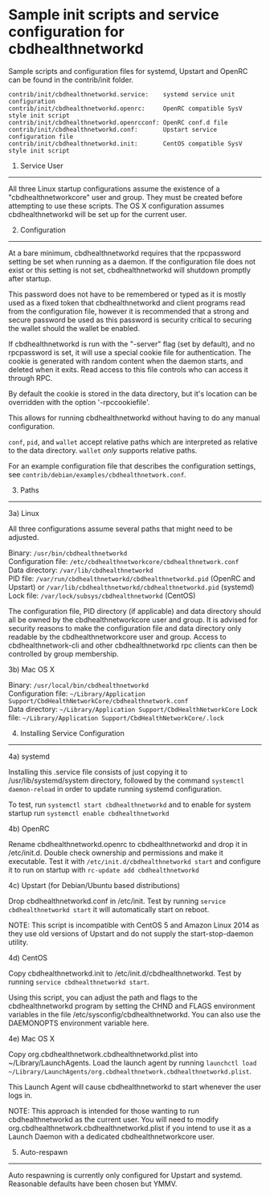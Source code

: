 Sample init scripts and service configuration for cbdhealthnetworkd
==========================================================

Sample scripts and configuration files for systemd, Upstart and OpenRC
can be found in the contrib/init folder.

    contrib/init/cbdhealthnetworkd.service:    systemd service unit configuration
    contrib/init/cbdhealthnetworkd.openrc:     OpenRC compatible SysV style init script
    contrib/init/cbdhealthnetworkd.openrcconf: OpenRC conf.d file
    contrib/init/cbdhealthnetworkd.conf:       Upstart service configuration file
    contrib/init/cbdhealthnetworkd.init:       CentOS compatible SysV style init script

1. Service User
---------------------------------

All three Linux startup configurations assume the existence of a "cbdhealthnetworkcore" user
and group.  They must be created before attempting to use these scripts.
The OS X configuration assumes cbdhealthnetworkd will be set up for the current user.

2. Configuration
---------------------------------

At a bare minimum, cbdhealthnetworkd requires that the rpcpassword setting be set
when running as a daemon.  If the configuration file does not exist or this
setting is not set, cbdhealthnetworkd will shutdown promptly after startup.

This password does not have to be remembered or typed as it is mostly used
as a fixed token that cbdhealthnetworkd and client programs read from the configuration
file, however it is recommended that a strong and secure password be used
as this password is security critical to securing the wallet should the
wallet be enabled.

If cbdhealthnetworkd is run with the "-server" flag (set by default), and no rpcpassword is set,
it will use a special cookie file for authentication. The cookie is generated with random
content when the daemon starts, and deleted when it exits. Read access to this file
controls who can access it through RPC.

By default the cookie is stored in the data directory, but it's location can be overridden
with the option '-rpccookiefile'.

This allows for running cbdhealthnetworkd without having to do any manual configuration.

`conf`, `pid`, and `wallet` accept relative paths which are interpreted as
relative to the data directory. `wallet` *only* supports relative paths.

For an example configuration file that describes the configuration settings,
see `contrib/debian/examples/cbdhealthnetwork.conf`.

3. Paths
---------------------------------

3a) Linux

All three configurations assume several paths that might need to be adjusted.

Binary:              `/usr/bin/cbdhealthnetworkd`  
Configuration file:  `/etc/cbdhealthnetworkcore/cbdhealthnetwork.conf`  
Data directory:      `/var/lib/cbdhealthnetworkd`  
PID file:            `/var/run/cbdhealthnetworkd/cbdhealthnetworkd.pid` (OpenRC and Upstart) or `/var/lib/cbdhealthnetworkd/cbdhealthnetworkd.pid` (systemd)  
Lock file:           `/var/lock/subsys/cbdhealthnetworkd` (CentOS)  

The configuration file, PID directory (if applicable) and data directory
should all be owned by the cbdhealthnetworkcore user and group.  It is advised for security
reasons to make the configuration file and data directory only readable by the
cbdhealthnetworkcore user and group.  Access to cbdhealthnetwork-cli and other cbdhealthnetworkd rpc clients
can then be controlled by group membership.

3b) Mac OS X

Binary:              `/usr/local/bin/cbdhealthnetworkd`  
Configuration file:  `~/Library/Application Support/CbdHealthNetworkCore/cbdhealthnetwork.conf`  
Data directory:      `~/Library/Application Support/CbdHealthNetworkCore`
Lock file:           `~/Library/Application Support/CbdHealthNetworkCore/.lock`

4. Installing Service Configuration
-----------------------------------

4a) systemd

Installing this .service file consists of just copying it to
/usr/lib/systemd/system directory, followed by the command
`systemctl daemon-reload` in order to update running systemd configuration.

To test, run `systemctl start cbdhealthnetworkd` and to enable for system startup run
`systemctl enable cbdhealthnetworkd`

4b) OpenRC

Rename cbdhealthnetworkd.openrc to cbdhealthnetworkd and drop it in /etc/init.d.  Double
check ownership and permissions and make it executable.  Test it with
`/etc/init.d/cbdhealthnetworkd start` and configure it to run on startup with
`rc-update add cbdhealthnetworkd`

4c) Upstart (for Debian/Ubuntu based distributions)

Drop cbdhealthnetworkd.conf in /etc/init.  Test by running `service cbdhealthnetworkd start`
it will automatically start on reboot.

NOTE: This script is incompatible with CentOS 5 and Amazon Linux 2014 as they
use old versions of Upstart and do not supply the start-stop-daemon utility.

4d) CentOS

Copy cbdhealthnetworkd.init to /etc/init.d/cbdhealthnetworkd. Test by running `service cbdhealthnetworkd start`.

Using this script, you can adjust the path and flags to the cbdhealthnetworkd program by
setting the CHND and FLAGS environment variables in the file
/etc/sysconfig/cbdhealthnetworkd. You can also use the DAEMONOPTS environment variable here.

4e) Mac OS X

Copy org.cbdhealthnetwork.cbdhealthnetworkd.plist into ~/Library/LaunchAgents. Load the launch agent by
running `launchctl load ~/Library/LaunchAgents/org.cbdhealthnetwork.cbdhealthnetworkd.plist`.

This Launch Agent will cause cbdhealthnetworkd to start whenever the user logs in.

NOTE: This approach is intended for those wanting to run cbdhealthnetworkd as the current user.
You will need to modify org.cbdhealthnetwork.cbdhealthnetworkd.plist if you intend to use it as a
Launch Daemon with a dedicated cbdhealthnetworkcore user.

5. Auto-respawn
-----------------------------------

Auto respawning is currently only configured for Upstart and systemd.
Reasonable defaults have been chosen but YMMV.
